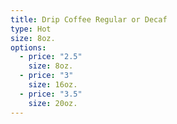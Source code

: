 ```yaml
---
title: Drip Coffee Regular or Decaf
type: Hot
size: 8oz.
options:
  - price: "2.5"
    size: 8oz.
  - price: "3"
    size: 16oz.
  - price: "3.5"
    size: 20oz.
---
```

